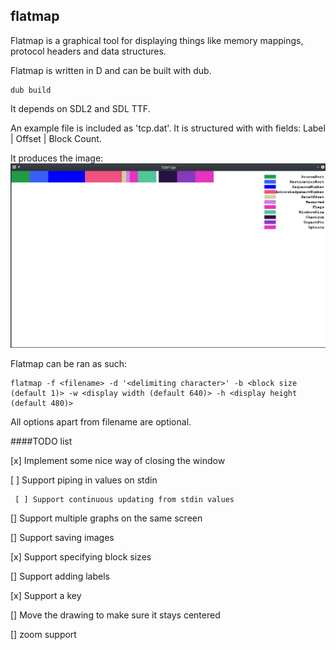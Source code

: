 flatmap
--------------------------

Flatmap is a graphical tool for displaying things like memory mappings, protocol headers and data structures.

Flatmap is written in D and can be built with dub.

    dub build

It depends on SDL2 and SDL TTF.

An example file is included as 'tcp.dat'. It is structured with with fields:
Label | Offset | Block Count.

It produces the image: ![Flatmap TCP example](flatmap_TCP.png)

Flatmap can be ran as such:

    flatmap -f <filename> -d '<delimiting character>' -b <block size (default 1)> -w <display width (default 640)> -h <display height (default 480)>

All options apart from filename are optional.

####TODO list

 [x] Implement some nice way of closing the window
 
 [ ] Support piping in values on stdin
 
     [ ] Support continuous updating from stdin values
     
 [] Support multiple graphs on the same screen
 
 [] Support saving images
 
 [x] Support specifying block sizes
 
 [] Support adding labels
 
 [x] Support a key
 
 [] Move the drawing to make sure it stays centered
 
 [] zoom support
